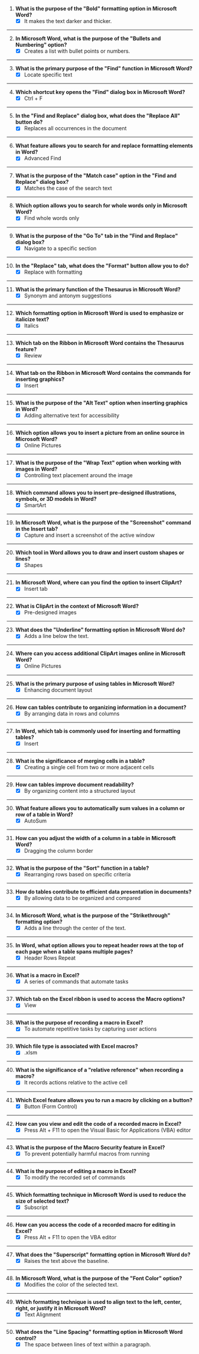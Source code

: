 1. **What is the purpose of the "Bold" formatting option in Microsoft Word?**
	- [x] It makes the text darker and thicker.
---
2. **In Microsoft Word, what is the purpose of the "Bullets and Numbering" option?**
	- [x] Creates a list with bullet points or numbers.
---
3. **What is the primary purpose of the "Find" function in Microsoft Word?**
	- [x] Locate specific text
---
4. **Which shortcut key opens the "Find" dialog box in Microsoft Word?**
	- [x] Ctrl + F
---
5. **In the "Find and Replace" dialog box, what does the "Replace All" button do?**
	- [x] Replaces all occurrences in the document
---
6. **What feature allows you to search for and replace formatting elements in Word?**
	- [x] Advanced Find
---
7. **What is the purpose of the "Match case" option in the "Find and Replace" dialog box?**
	- [x] Matches the case of the search text
---
8. **Which option allows you to search for whole words only in Microsoft Word?**
	- [x] Find whole words only
---
9. **What is the purpose of the "Go To" tab in the "Find and Replace" dialog box?**
	- [x] Navigate to a specific section
---
10. **In the "Replace" tab, what does the "Format" button allow you to do?**
	- [x] Replace with formatting
---
11. **What is the primary function of the Thesaurus in Microsoft Word?**
	- [x] Synonym and antonym suggestions
---
12. **Which formatting option in Microsoft Word is used to emphasize or italicize text?**
	- [x] Italics
---
13. **Which tab on the Ribbon in Microsoft Word contains the Thesaurus feature?**
	- [x] Review
---
14. **What tab on the Ribbon in Microsoft Word contains the commands for inserting graphics?**
	- [x] Insert
---
15. **What is the purpose of the "Alt Text" option when inserting graphics in Word?**
	- [x] Adding alternative text for accessibility
---
16. **Which option allows you to insert a picture from an online source in Microsoft Word?**
	- [x] Online Pictures
---
17. **What is the purpose of the "Wrap Text" option when working with images in Word?**
	- [x] Controlling text placement around the image
---
18. **Which command allows you to insert pre-designed illustrations, symbols, or 3D models in Word?**
	- [x] SmartArt
---
19. **In Microsoft Word, what is the purpose of the "Screenshot" command in the Insert tab?**
	- [x] Capture and insert a screenshot of the active window
---
20. **Which tool in Word allows you to draw and insert custom shapes or lines?**
	- [x] Shapes
---
21. **In Microsoft Word, where can you find the option to insert ClipArt?**
	- [x] Insert tab
---
22. **What is ClipArt in the context of Microsoft Word?**
	- [x] Pre-designed images
---
23. **What does the "Underline" formatting option in Microsoft Word do?**
	- [x] Adds a line below the text.
---
24. **Where can you access additional ClipArt images online in Microsoft Word?**
	- [x] Online Pictures
---
25. **What is the primary purpose of using tables in Microsoft Word?**
	- [x] Enhancing document layout
---
26. **How can tables contribute to organizing information in a document?**
	- [x] By arranging data in rows and columns
---
27. **In Word, which tab is commonly used for inserting and formatting tables?**
	- [x] Insert
---
28. **What is the significance of merging cells in a table?**
	- [x] Creating a single cell from two or more adjacent cells
---
29. **How can tables improve document readability?**
	- [x] By organizing content into a structured layout
---
30. **What feature allows you to automatically sum values in a column or row of a table in Word?**
	- [x] AutoSum
---
31. **How can you adjust the width of a column in a table in Microsoft Word?**
	- [x] Dragging the column border
---
32. **What is the purpose of the "Sort" function in a table?**
	- [x] Rearranging rows based on specific criteria
---
33. **How do tables contribute to efficient data presentation in documents?**
	- [x] By allowing data to be organized and compared
---
34. **In Microsoft Word, what is the purpose of the "Strikethrough" formatting option?**
	- [x] Adds a line through the center of the text.
---
35. **In Word, what option allows you to repeat header rows at the top of each page when a table spans multiple pages?**
	- [x] Header Rows Repeat
---
36. **What is a macro in Excel?**
	- [x] A series of commands that automate tasks
---
37. **Which tab on the Excel ribbon is used to access the Macro options?**
	- [x] View
---
38. **What is the purpose of recording a macro in Excel?**
	- [x] To automate repetitive tasks by capturing user actions
---
39. **Which file type is associated with Excel macros?**
	- [x] .xlsm
---
40. **What is the significance of a "relative reference" when recording a macro?**
	- [x] It records actions relative to the active cell
---
41. **Which Excel feature allows you to run a macro by clicking on a button?**
	- [x] Button (Form Control)
---
42. **How can you view and edit the code of a recorded macro in Excel?**
	- [x] Press Alt + F11 to open the Visual Basic for Applications (VBA) editor
---
43. **What is the purpose of the Macro Security feature in Excel?**
	- [x] To prevent potentially harmful macros from running
---
44. **What is the purpose of editing a macro in Excel?**
	- [x] To modify the recorded set of commands
---
45. **Which formatting technique in Microsoft Word is used to reduce the size of selected text?**
	- [x] Subscript
---
46. **How can you access the code of a recorded macro for editing in Excel?**
	- [x] Press Alt + F11 to open the VBA editor
---
47. **What does the "Superscript" formatting option in Microsoft Word do?**
	- [x] Raises the text above the baseline.
---
48. **In Microsoft Word, what is the purpose of the "Font Color" option?**
	- [x] Modifies the color of the selected text.
---
49. **Which formatting technique is used to align text to the left, center, right, or justify it in Microsoft Word?**
	- [x] Text Alignment
---
50. **What does the "Line Spacing" formatting option in Microsoft Word control?**
	- [x] The space between lines of text within a paragraph.